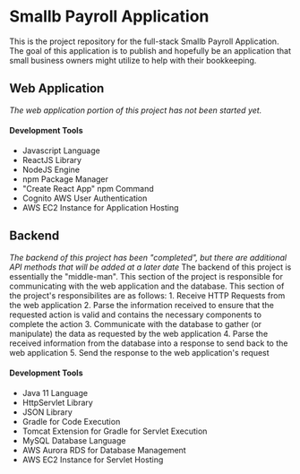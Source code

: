 # Smallb Payroll Application

This is the project repository for the full-stack Smallb Payroll Application. The goal of this application is to publish and hopefully be an application that small business owners might utilize to help with their bookkeeping.

## Web Application

_The web application portion of this project has not been started yet._

#### Development Tools

-   Javascript Language
-   ReactJS Library
-   NodeJS Engine
-   npm Package Manager
-   "Create React App" npm Command
-   Cognito AWS User Authentication
-   AWS EC2 Instance for Application Hosting

## Backend

_The backend of this project has been "completed", but there are additional API methods that will be added at a later date_
The backend of this project is essentially the "middle-man". This section of the project is responsible for communicating with the web application and the database. This section of the project's responsibilites are as follows: 1. Receive HTTP Requests from the web application 2. Parse the information received to ensure that the requested action is valid and contains the necessary components to complete the action 3. Communicate with the database to gather (or manipulate) the data as requested by the web application 4. Parse the received information from the database into a response to send back to the web application 5. Send the response to the web application's request

#### Development Tools

-   Java 11 Language
-   HttpServlet Library
-   JSON Library
-   Gradle for Code Execution
-   Tomcat Extension for Gradle for Servlet Execution
-   MySQL Database Language
-   AWS Aurora RDS for Database Management
-   AWS EC2 Instance for Servlet Hosting
